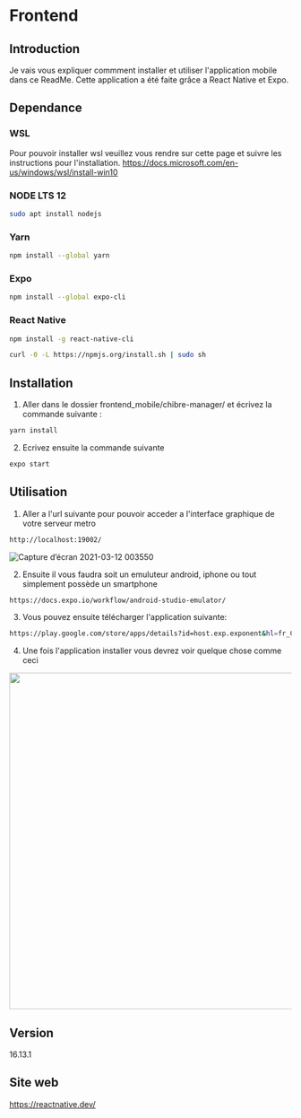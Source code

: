# Frontend
## Introduction
Je vais vous expliquer commment installer et utiliser l'application mobile dans ce ReadMe.
Cette application a été faite grâce a React Native et Expo.

## Dependance

### WSL
Pour pouvoir installer wsl veuillez vous rendre sur cette page et suivre les instructions pour l'installation.
https://docs.microsoft.com/en-us/windows/wsl/install-win10
### NODE LTS 12
```bash
sudo apt install nodejs
```
### Yarn
```bash
npm install --global yarn
```
### Expo
```bash
npm install --global expo-cli
```
### React Native
```bash
npm install -g react-native-cli
```
```bash
curl -0 -L https://npmjs.org/install.sh | sudo sh
```
## Installation

 1. Aller dans le dossier frontend_mobile/chibre-manager/ et écrivez la commande suivante :
 ```bash
yarn install
```
 2. Ecrivez ensuite la commande suivante
 ```bash
expo start
```

## Utilisation
 1. Aller a l'url suivante pour pouvoir acceder a l'interface graphique de votre serveur metro
  ```bash
http://localhost:19002/
```
![Capture d’écran 2021-03-12 003550](https://user-images.githubusercontent.com/49155677/110869697-4145d680-82cb-11eb-8729-24af9ab1a850.png)

 2. Ensuite il vous faudra soit un emuluteur android, iphone ou tout simplement possède un smartphone
 ```bash
https://docs.expo.io/workflow/android-studio-emulator/
```
 3. Vous pouvez ensuite télécharger l'application suivante:
 ```bash
https://play.google.com/store/apps/details?id=host.exp.exponent&hl=fr_CH&gl=US
```
 4. Une fois l'application installer vous devrez voir quelque chose comme ceci

 <img width="600" src="https://user-images.githubusercontent.com/49155677/110869709-46a32100-82cb-11eb-837a-35c8d7a6b902.jpg">


## Version
16.13.1
## Site web
https://reactnative.dev/
